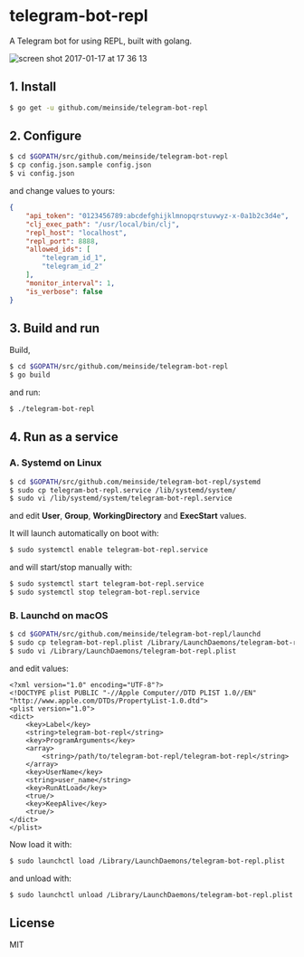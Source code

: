 # telegram-bot-repl

A Telegram bot for using REPL, built with golang.

![screen shot 2017-01-17 at 17 36 13](https://cloud.githubusercontent.com/assets/185988/22013289/9508932e-dcdb-11e6-8429-abf51a74bd83.png)

## 1. Install

```bash
$ go get -u github.com/meinside/telegram-bot-repl
```

## 2. Configure

```bash
$ cd $GOPATH/src/github.com/meinside/telegram-bot-repl
$ cp config.json.sample config.json
$ vi config.json
```

and change values to yours:

```json
{
	"api_token": "0123456789:abcdefghijklmnopqrstuvwyz-x-0a1b2c3d4e",
	"clj_exec_path": "/usr/local/bin/clj",
	"repl_host": "localhost",
	"repl_port": 8888,
	"allowed_ids": [
		"telegram_id_1",
		"telegram_id_2"
	],
	"monitor_interval": 1,
	"is_verbose": false
}
```

## 3. Build and run

Build,

```bash
$ cd $GOPATH/src/github.com/meinside/telegram-bot-repl
$ go build
```

and run:

```bash
$ ./telegram-bot-repl
```

## 4. Run as a service

### A. Systemd on Linux

```bash
$ cd $GOPATH/src/github.com/meinside/telegram-bot-repl/systemd
$ sudo cp telegram-bot-repl.service /lib/systemd/system/
$ sudo vi /lib/systemd/system/telegram-bot-repl.service
```

and edit **User**, **Group**, **WorkingDirectory** and **ExecStart** values.

It will launch automatically on boot with:

```bash
$ sudo systemctl enable telegram-bot-repl.service
```

and will start/stop manually with:

```bash
$ sudo systemctl start telegram-bot-repl.service
$ sudo systemctl stop telegram-bot-repl.service
```

### B. Launchd on macOS

```bash
$ cd $GOPATH/src/github.com/meinside/telegram-bot-repl/launchd
$ sudo cp telegram-bot-repl.plist /Library/LaunchDaemons/telegram-bot-repl.plist
$ sudo vi /Library/LaunchDaemons/telegram-bot-repl.plist
```

and edit values:

```
<?xml version="1.0" encoding="UTF-8"?>
<!DOCTYPE plist PUBLIC "-//Apple Computer//DTD PLIST 1.0//EN" "http://www.apple.com/DTDs/PropertyList-1.0.dtd">
<plist version="1.0">
<dict>
	<key>Label</key>
	<string>telegram-bot-repl</string>
	<key>ProgramArguments</key>
	<array>
		<string>/path/to/telegram-bot-repl/telegram-bot-repl</string>
	</array>
	<key>UserName</key>
	<string>user_name</string>
	<key>RunAtLoad</key>
	<true/>
	<key>KeepAlive</key>
	<true/>
</dict>
</plist>
```

Now load it with:

```bash
$ sudo launchctl load /Library/LaunchDaemons/telegram-bot-repl.plist
```

and unload with:

```bash
$ sudo launchctl unload /Library/LaunchDaemons/telegram-bot-repl.plist
```

## License

MIT

